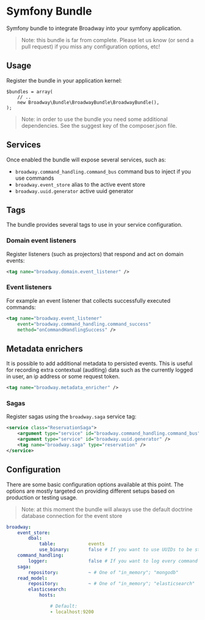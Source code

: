 Symfony Bundle
==============

Symfony bundle to integrate Broadway into your symfony application.

> Note: this bundle is far from complete. Please let us know (or send a pull
> request) if you miss any configuration options, etc!

## Usage

Register the bundle in your application kernel:

```
$bundles = array(
    // ..
    new Broadway\Bundle\BroadwayBundle\BroadwayBundle(),
);

```

> Note: in order to use the bundle you need some additional dependencies. See
> the suggest key of the composer.json file.

## Services

Once enabled the bundle will expose several services, such as:

- `broadway.command_handling.command_bus` command bus to inject if you use commands
- `broadway.event_store` alias to the active event store
- `broadway.uuid.generator` active uuid generator

## Tags

The bundle provides several tags to use in your service configuration.

### Domain event listeners

Register listeners (such as projectors) that respond and act on domain events:

```xml
<tag name="broadway.domain.event_listener" />
```

### Event listeners

For example an event listener that collects successfully executed commands:

```xml
<tag name="broadway.event_listener"
    event="broadway.command_handling.command_success"
    method="onCommandHandlingSuccess" />
```

## Metadata enrichers

It is possible to add additional metadata to persisted events. This is useful
for recording extra contextual (auditing) data such as the currently logged in
user, an ip address or some request token.

```xml
<tag name="broadway.metadata_enricher" />
```

### Sagas

Register sagas using the `broadway.saga` service tag:
 
```xml
<service class="ReservationSaga">
    <argument type="service" id="broadway.command_handling.command_bus" />
    <argument type="service" id="broadway.uuid.generator" />
    <tag name="broadway.saga" type="reservation" />
</service>
```

## Configuration

There are some basic configuration options available at this point. The
options are mostly targeted on providing different setups based on production
or testing usage.

> Note: at this moment the bundle will always use the default doctrine database
> connection for the event store

```yml
broadway:
    event_store:
        dbal:
            table:            events
            use_binary:       false # If you want to use UUIDs to be stored as BINARY(16), required DBAL >= 2.5.0
    command_handling:
        logger:               false # If you want to log every command handled, provide the logger's service id here (e.g. "logger")
    saga:
        repository:           ~ # One of "in_memory"; "mongodb"
    read_model:
        repository:           ~ # One of "in_memory"; "elasticsearch"
        elasticsearch:
            hosts:

                # Default:
                - localhost:9200
```
